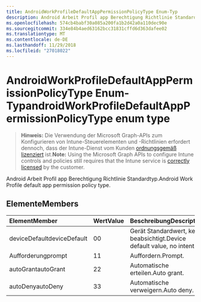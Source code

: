 ```yaml
---
title: AndroidWorkProfileDefaultAppPermissionPolicyType Enum-Typ
description: Android Arbeit Profil app Berechtigung Richtlinie Standardtyp.
ms.openlocfilehash: 574cb4babf30a085a200fa1b2d42a0a110dec90e
ms.sourcegitcommit: 334e84b4aed63162bcc31831cffd6d363dafee02
ms.translationtype: MT
ms.contentlocale: de-DE
ms.lasthandoff: 11/29/2018
ms.locfileid: "27018022"
---
```

# <a name="androidworkprofiledefaultapppermissionpolicytype-enum-type"></a><span data-ttu-id="19d66-103">AndroidWorkProfileDefaultAppPermissionPolicyType Enum-Typ</span><span class="sxs-lookup"><span data-stu-id="19d66-103">androidWorkProfileDefaultAppPermissionPolicyType enum type</span></span>

> <span data-ttu-id="19d66-104">**Hinweis:** Die Verwendung der Microsoft Graph-APIs zum Konfigurieren von Intune-Steuerelementen und -Richtlinien erfordert dennoch, dass der Intune-Dienst vom Kunden [ordnungsgemäß lizenziert](https://go.microsoft.com/fwlink/?linkid=839381) ist.</span><span class="sxs-lookup"><span data-stu-id="19d66-104">**Note:** Using the Microsoft Graph APIs to configure Intune controls and policies still requires that the Intune service is [correctly licensed](https://go.microsoft.com/fwlink/?linkid=839381) by the customer.</span></span>

<span data-ttu-id="19d66-105">Android Arbeit Profil app Berechtigung Richtlinie Standardtyp.</span><span class="sxs-lookup"><span data-stu-id="19d66-105">Android Work Profile default app permission policy type.</span></span>
## <a name="members"></a><span data-ttu-id="19d66-106">Elemente</span><span class="sxs-lookup"><span data-stu-id="19d66-106">Members</span></span>
|<span data-ttu-id="19d66-107">Element</span><span class="sxs-lookup"><span data-stu-id="19d66-107">Member</span></span>|<span data-ttu-id="19d66-108">Wert</span><span class="sxs-lookup"><span data-stu-id="19d66-108">Value</span></span>|<span data-ttu-id="19d66-109">Beschreibung</span><span class="sxs-lookup"><span data-stu-id="19d66-109">Description</span></span>|
|:---|:---|:---|
|<span data-ttu-id="19d66-110">deviceDefault</span><span class="sxs-lookup"><span data-stu-id="19d66-110">deviceDefault</span></span>|<span data-ttu-id="19d66-111">0</span><span class="sxs-lookup"><span data-stu-id="19d66-111">0</span></span>|<span data-ttu-id="19d66-112">Gerät Standardwert, keine beabsichtigt.</span><span class="sxs-lookup"><span data-stu-id="19d66-112">Device default value, no intent.</span></span>|
|<span data-ttu-id="19d66-113">Aufforderung</span><span class="sxs-lookup"><span data-stu-id="19d66-113">prompt</span></span>|<span data-ttu-id="19d66-114">1</span><span class="sxs-lookup"><span data-stu-id="19d66-114">1</span></span>|<span data-ttu-id="19d66-115">Auffordern.</span><span class="sxs-lookup"><span data-stu-id="19d66-115">Prompt.</span></span>|
|<span data-ttu-id="19d66-116">autoGrant</span><span class="sxs-lookup"><span data-stu-id="19d66-116">autoGrant</span></span>|<span data-ttu-id="19d66-117">2</span><span class="sxs-lookup"><span data-stu-id="19d66-117">2</span></span>|<span data-ttu-id="19d66-118">Automatische erteilen.</span><span class="sxs-lookup"><span data-stu-id="19d66-118">Auto grant.</span></span>|
|<span data-ttu-id="19d66-119">autoDeny</span><span class="sxs-lookup"><span data-stu-id="19d66-119">autoDeny</span></span>|<span data-ttu-id="19d66-120">3</span><span class="sxs-lookup"><span data-stu-id="19d66-120">3</span></span>|<span data-ttu-id="19d66-121">Automatische verweigern.</span><span class="sxs-lookup"><span data-stu-id="19d66-121">Auto deny.</span></span>|



